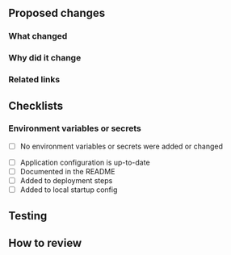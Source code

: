 ## Proposed changes
<!-- Provide a general summary of your changes in the title above -->
<!-- Include the Jira ticket number in square brackets as prefix, eg `[OLH-XXXX] PR Title` -->

### What changed

<!-- Describe the changes in detail - the "what"-->

### Why did it change

<!-- Describe the reason these changes were made - the "why" -->

### Related links

<!-- List any related PRs -->
<!-- List any related ADRs or RFCs -->

## Checklists
<!-- Merging this PR is effectively deploying to production. Be mindful to answer accurately. -->

### Environment variables or secrets
- [ ] No environment variables or secrets were added or changed

<!-- Delete if changes DO NOT include new environment variables or secrets -->
- [ ] Application configuration is up-to-date
- [ ] Documented in the README
- [ ] Added to deployment steps
- [ ] Added to local startup config

## Testing

<!-- Provide a summary of any manual testing you've done -->

## How to review

<!-- Describe any non-standard steps to review this work, or higlight any areas that you'd like the reviewer's opinion on -->
